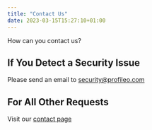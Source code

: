 ```yaml
---
title: "Contact Us"
date: 2023-03-15T15:27:10+01:00
---
```


How can you contact us?

## If You Detect a Security Issue

Please send an email to [security@profileo.com](mailto:security@profileo.com)

## For All Other Requests

Visit our [contact page](https://www.profileo.com/en/contact-us)
